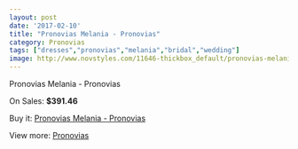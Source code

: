 ```yaml
---
layout: post
date: '2017-02-10'
title: "Pronovias Melania - Pronovias"
category: Pronovias
tags: ["dresses","pronovias","melania","bridal","wedding"]
image: http://www.novstyles.com/11646-thickbox_default/pronovias-melania-pronovias.jpg
---
```

Pronovias Melania - Pronovias

On Sales: **$391.46**
<a href="https://www.novstyles.com/en/pronovias/8565-pronovias-melania-pronovias.html"><amp-img layout="responsive" width="600" height="600" src="//www.novstyles.com/11646-thickbox_default/pronovias-melania-pronovias.jpg" alt="Pronovias Melania - Pronovias 0" /></a>

Buy it: [Pronovias Melania - Pronovias](https://www.novstyles.com/en/pronovias/8565-pronovias-melania-pronovias.html "Pronovias Melania - Pronovias")

View more: [Pronovias](https://www.novstyles.com/en/54-pronovias "Pronovias")